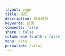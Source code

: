 ```yaml
---
layout: page
title: 简历
description: 职业经历
keywords: 简历
comments: false
share : false
column one-fourth : false
menu: vita
permalink: /vita/
---
```

